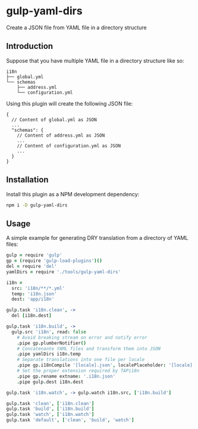# gulp-yaml-dirs
Create a JSON file from YAML file in a directory structure

## Introduction
Suppose that you have multiple YAML file in a directory structure like so:
```
i18n
├── global.yml
└── schemas
    ├── address.yml
    └── configuration.yml
```

Using this plugin will create the following JSON file:
```
{
  // Content of global.yml as JSON
  ...
  "schemas": {
    // Content of address.yml as JSON
    ...
    // Content of configuration.yml as JSON
    ...
  }
}
```

## Installation
Install this plugin as a NPM development dependency:
```sh
npm i -D gulp-yaml-dirs
```

## Usage
A simple example for generating DRY translation from a directory of YAML files:
```coffee
gulp = require 'gulp'
gp = (require 'gulp-load-plugins')()
del = require 'del'
yamlDirs = require './tools/gulp-yaml-dirs'

i18n =
  src: 'i18n/**/*.yml'
  temp: 'i18n.json'
  dest: 'app/i18n'

gulp.task 'i18n.clean', ->
  del [i18n.dest]

gulp.task 'i18n.build', ->
  gulp.src 'i18n', read: false
    # Avoid breaking stream on error and notify error
    .pipe gp.plumberNotifier()
    # Concatenante YAML files and transform them into JSON
    .pipe yamlDirs i18n.temp
    # Separate translations into one file per locale
    .pipe gp.i18nCompile '[locale].json', localePlaceholder: '[locale]'
    # Set the proper extension required by TAPi18n
    .pipe gp.rename extname: '.i18n.json'
    .pipe gulp.dest i18n.dest

gulp.task 'i18n.watch', -> gulp.watch i18n.src, ['i18n.build']

gulp.task 'clean', ['i18n.clean']
gulp.task 'build', ['i18n.build']
gulp.task 'watch', ['i18n.watch']
gulp.task 'default', ['clean', 'build', 'watch']

```
